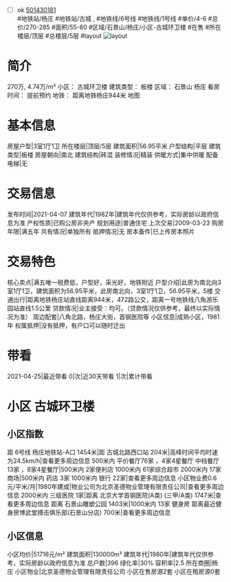 - [ ] ok [501430181](https://bj.5i5j.com/ershoufang/501430181.html)  
 #地铁站/杨庄 #地铁站/古城 ,  #地铁线/6号线 #地铁线/1号线
#单价/4-6 #总价/270-285 #面积/55-60   #区域/石景山/杨庄/小区-古城环卫楼 #在售 #所在楼层/顶层 #总楼层/5层 #layout 
![layout](http://image2a.5i5j.com/bdir/layout/3710b013db4443c29b52951fca8d85b9.jpg_P5.jpg) 
# 简介 
 270万,  4.74万/m² 
小区： 古城环卫楼
建筑类型： 板楼
区域： 石景山 杨庄
看房时间： 提前预约
地铁： 距离地铁杨庄944米 地图
# 基本信息 
 房屋户型|3室1厅1卫
所在楼层|顶层/5层
建筑面积|56.95平米
户型结构|平层
建筑类型|板楼
房屋朝向|南北
建筑结构|砖混
装修情况|精装
供暖方式|集中供暖
配备电梯|无
# 交易信息 
 发布时间|2021-04-07
建筑年代|1982年|建筑年代仅供参考，实际房龄以政府信息为准
产权性质|已购公房非央产
规划用途|普通住宅
上次交易|2009-03-23
购房年限|满五年
共有情况|单独所有
抵押情况|无
房本备件|已上传房本照片
# 交易特色 
 核心卖点|满五唯一税费低，户型好，采光好，地铁附近
户型介绍|此房为南北向3室1厅1卫，建筑面积为56.95平米，此房南北向，3室1厅1卫，56.95平米，5楼
交通出行|距离地铁杨庄站直线距离944米，472路公交，距离一号地铁线八角游乐园站直线1.5公里
贷款情况|业主接受：均可。（贷款情况仅供参考，最终以实际情况为准）
周边配套|八角北路，杨庄大街，首钢医院等
小区信息|成熟小区，1981年
权属抵押|没有抵押，有户口可以随时迁出
# 带看 
 2021-04-25|最近带看	 0|次|近30天带看	 1|次|累计带看
# 小区 古城环卫楼
## 小区指数 
 距 6号线 杨庄地铁站-A口 1454米|距 古城北路西口站 204米|高峰时间平均时速为24.5km/h|查看更多周边信息
500米内 平价餐厅76家 ，4家4星餐厅
中档餐厅13家 ，8家4星餐厅|500米内 2家便利店
1000米内 61家综合超市
2000米内 17家商场|500米内 药店 3家
1000米内 银行 22家|查看更多周边信息
小区物业费0.6元/平米/月|1980年建成|物业公司为北京圣德物业管理有限责任公司|查看更多周边信息
2000米内 三级医院 1家|距离 北京大学首钢医院(A类) (三甲/A类) 1747米|查看更多周边信息
距离 石景山雕塑公园 1403米|1000米内 13家 健身房
距离最近健身房博武堂搏击俱乐部(石景山分店) 700米|查看更多周边信息
## 小区信息 
 小区均价|51716元/m²
建筑面积|130000m²
建筑年代|1980年|建筑年代仅供参考，实际房龄以政府信息为准
总户数|396
绿化率|30%
容积率|2.5
所在商圈|杨庄
小区物业|北京圣德物业管理有限责任公司
小区在售房源2套
小区在租房源0套
